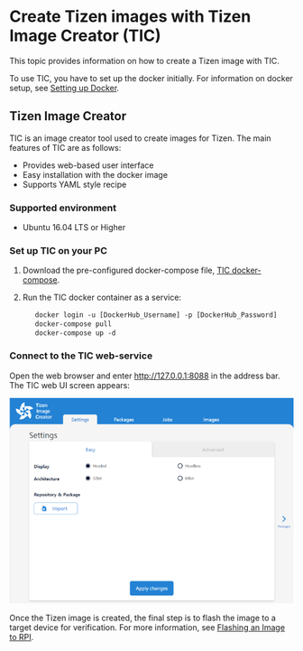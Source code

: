 # Create Tizen images with Tizen Image Creator (TIC)

This topic provides information on how to create a Tizen image with TIC.

To use TIC, you have to set up the docker initially. For information on docker setup, see [Setting up Docker](../reference/setting-up-docker.md).

## Tizen Image Creator

TIC is an image creator tool used to create images for Tizen. The main features of TIC are as follows:

- Provides web-based user interface
- Easy installation with the docker image
- Supports YAML style recipe

### Supported environment

- Ubuntu 16.04 LTS or Higher

### Set up TIC on your PC

1. Download the pre-configured docker-compose file, [TIC docker-compose](https://s3-us-west-1.amazonaws.com/tizenschool/257/docker-compose.yaml).

2. Run the TIC docker container as a service:

   ```shell
      docker login -u [DockerHub_Username] -p [DockerHub_Password]
      docker-compose pull
      docker-compose up -d
   ```

### Connect to the TIC web-service

Open the web browser and enter <http://127.0.0.1:8088> in the address bar. The TIC web UI screen appears:

  ![TIC web-service](./media/tic-ui.png)

Once the Tizen image is created, the final step is to flash the image to a target device for verification. For more information, see [Flashing an Image to RPI](flashing-rpi.md).
